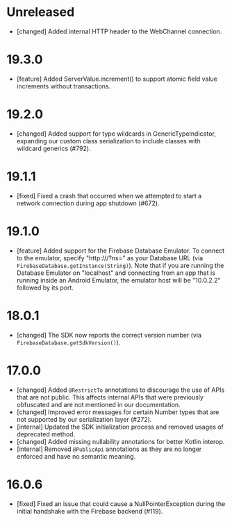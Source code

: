 # Unreleased

- [changed] Added internal HTTP header to the WebChannel connection.

# 19.3.0

- [feature] Added ServerValue.increment() to support atomic field value
  increments without transactions.

# 19.2.0

- [changed] Added support for type wildcards in GenericTypeIndicator, expanding
  our custom class serialization to include classes with wildcard generics
  (#792).

# 19.1.1

- [fixed] Fixed a crash that occurred when we attempted to start a network
  connection during app shutdown (#672).

# 19.1.0

- [feature] Added support for the Firebase Database Emulator. To connect to the
  emulator, specify "http://<emulatorHost>/?ns=<projectId>" as your Database URL
  (via `FirebaseDatabase.getInstance(String)`). Note that if you are running the
  Database Emulator on "localhost" and connecting from an app that is running
  inside an Android Emulator, the emulator host will be "10.0.2.2" followed by
  its port.

# 18.0.1

- [changed] The SDK now reports the correct version number (via
  `FirebaseDatabase.getSdkVersion()`).

# 17.0.0

- [changed] Added `@RestrictTo` annotations to discourage the use of APIs that
  are not public. This affects internal APIs that were previously obfuscated and
  are not mentioned in our documentation.
- [changed] Improved error messages for certain Number types that are not
  supported by our serialization layer (#272).
- [internal] Updated the SDK initialization process and removed usages of
  deprecated method.
- [changed] Added missing nullability annotations for better Kotlin interop.
- [internal] Removed `@PublicApi` annotations as they are no longer enforced and
  have no semantic meaning.

# 16.0.6

- [fixed] Fixed an issue that could cause a NullPointerException during the
  initial handshake with the Firebase backend (#119).

